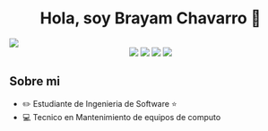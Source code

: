 <div align="center">
<h1 align="center">Hola, soy Brayam Chavarro 👋</h1>
</div>
<img src="https://i.imgur.com/1cxXnd7.jpeg">
<div align="center">
<img src="https://img.shields.io/badge/JAVA%E2%9A%99%EF%B8%8F-red?style=flat">
<img src="https://img.shields.io/badge/PYTHON%F0%9F%90%8D-FFF81F?style=flat">
<img src="https://img.shields.io/badge/HTML%F0%9F%94%A8-F57F48?style=flat">
<img src="https://img.shields.io/badge/CSS%F0%9F%96%8C%EF%B8%8F-527BEB?style=flat">
</div>


## Sobre mi

- ✏️ Estudiante de Ingenieria de Software ⭐ 
- 💻 Tecnico en Mantenimiento de equipos de computo
